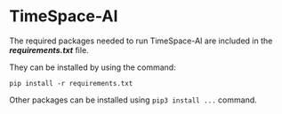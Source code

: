# TimeSpace-AI

The required packages needed to run TimeSpace-AI are included in the ***requirements.txt*** file.

They can be installed by using the command:

``` pip install -r requirements.txt ```

Other packages can be installed using `pip3 install ...` command.
